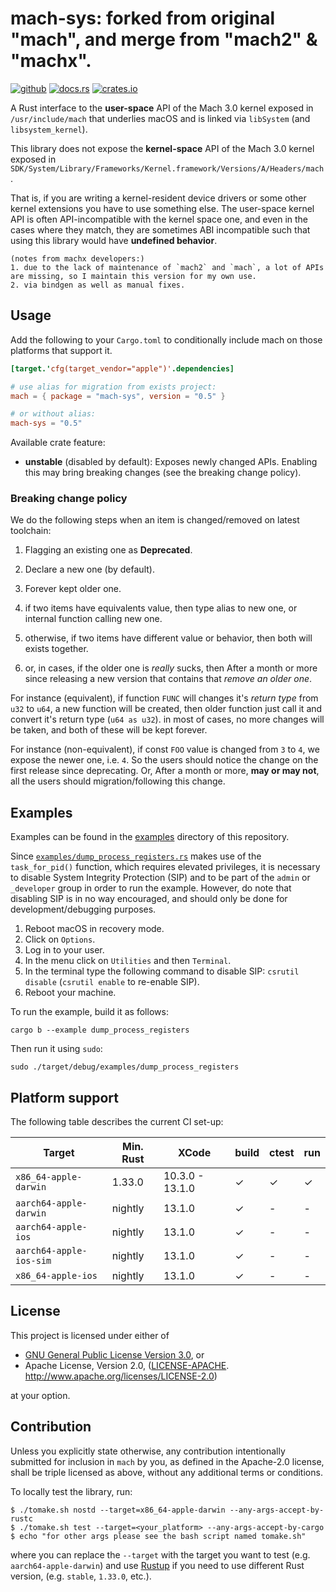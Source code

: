 # mach-sys: forked from original "mach", and merge from "mach2" & "machx".

[![github](https://img.shields.io/badge/GitHub-mach-sys?logo=github)](https://github.com/delta4chat/mach)
[![docs.rs](https://img.shields.io/docsrs/mach-sys/latest)](https://docs.rs/mach-sys)
[![crates.io](https://img.shields.io/crates/v/mach-sys.svg)](https://crates.io/crates/mach-sys)

A Rust interface to the **user-space** API of the Mach 3.0 kernel exposed in
`/usr/include/mach` that underlies macOS and is linked via `libSystem` (and
`libsystem_kernel`).

This library does not expose the **kernel-space** API of the Mach 3.0 kernel
exposed in
`SDK/System/Library/Frameworks/Kernel.framework/Versions/A/Headers/mach`. 

That is, if you are writing a kernel-resident device drivers or some other
kernel extensions you have to use something else. The user-space kernel API is
often API-incompatible with the kernel space one, and even in the cases where
they match, they are sometimes ABI incompatible such that using this library
would have **undefined behavior**.

```
(notes from machx developers:)
1. due to the lack of maintenance of `mach2` and `mach`, a lot of APIs are missing, so I maintain this version for my own use.
2. via bindgen as well as manual fixes.
```

## Usage

Add the following to your `Cargo.toml` to conditionally include mach on those
platforms that support it.

```toml
[target.'cfg(target_vendor="apple")'.dependencies]

# use alias for migration from exists project:
mach = { package = "mach-sys", version = "0.5" }

# or without alias:
mach-sys = "0.5"
```

Available crate feature:

* **unstable** (disabled by default): Exposes newly changed APIs. Enabling this may
  bring breaking changes (see the breaking change policy).

### Breaking change policy

We do the following steps when an item is changed/removed on latest toolchain:

1. Flagging an existing one as **Deprecated**.
2. Declare a new one (by default).
3. Forever kept older one.

4. if two items have equivalents value, then type alias to new one, or internal function calling new one.
5. otherwise, if two items have different value or behavior, then both will exists together.
6. or, in cases, if the older one is _really_ sucks, then After a month or more since releasing a new version that contains that _remove an older one_.

For instance (equivalent), if function `FUNC` will changes it's _return type_ from `u32` to `u64`, a new function will be created, then older function just call it and convert it's return type (`u64 as u32`). in most of cases, no more changes will be taken, and both of these will be kept forever.

For instance (non-equivalent), if const `FOO` value is changed from `3` to `4`,
we expose the newer one, i.e. `4`.
So the users should notice the change on the first release since deprecating.
Or, After a month or more, **may or may not**, all the users should migration/following this change.

## Examples

Examples can be found in the [examples](./examples) directory of this repository.

Since [`examples/dump_process_registers.rs`](./examples/dump_process_registers.rs) makes use of the `task_for_pid()` function, which requires elevated privileges, it is necessary to disable System Integrity Protection (SIP) and to be part of the `admin` or `_developer` group in order to run the example. However, do note that disabling SIP is in no way encouraged, and should only be done for development/debugging purposes.

1. Reboot macOS in recovery mode.
2. Click on `Options`.
3. Log in to your user.
4. In the menu click on `Utilities` and then `Terminal`.
5. In the terminal type the following command to disable SIP: `csrutil disable` (`csrutil enable` to re-enable SIP).
6. Reboot your machine.

To run the example, build it as follows:

```
cargo b --example dump_process_registers
```

Then run it using `sudo`:

```
sudo ./target/debug/examples/dump_process_registers
```

## Platform support

The following table describes the current CI set-up:

| Target                  | Min. Rust | XCode           | build | ctest | run |
|-------------------------|-----------|-----------------|-------|-------|-----|
| `x86_64-apple-darwin`   | 1.33.0    | 10.3.0 - 13.1.0 | ✓     | ✓     | ✓   |
| `aarch64-apple-darwin`  | nightly   | 13.1.0          | ✓     | -     | -   |
| `aarch64-apple-ios`     | nightly   | 13.1.0          | ✓     | -     | -   |
| `aarch64-apple-ios-sim` | nightly   | 13.1.0          | ✓     | -     | -   |
| `x86_64-apple-ios`      | nightly   | 13.1.0          | ✓     | -     | -   |

## License

This project is licensed under either of

* [GNU General Public License Version 3.0](https://www.gnu.org/licenses/gpl-3.0.html), or
* Apache License, Version 2.0, ([LICENSE-APACHE](LICENSE-APACHE).
  http://www.apache.org/licenses/LICENSE-2.0)

at your option.

## Contribution

Unless you explicitly state otherwise, any contribution intentionally submitted
for inclusion in `mach` by you, as defined in the Apache-2.0 license, shall be
triple licensed as above, without any additional terms or conditions.

To locally test the library, run:

```
$ ./tomake.sh nostd --target=x86_64-apple-darwin --any-args-accept-by-rustc
$ ./tomake.sh test --target=<your_platform> --any-args-accept-by-cargo
$ echo "for other args please see the bash script named tomake.sh"
```

where you can replace the `--target` with the target you
want to test (e.g. `aarch64-apple-darwin`) and use [Rustup](https://rustup.rs/) if you need to use different Rust version, (e.g. `stable`, `1.33.0`, etc.).

[crates.io]: https://crates.io/crates/mach-sys
[Latest Version]: https://img.shields.io/crates/v/mach-sys.svg
[docs]: https://docs.rs/mach-sys/badge.svg
[docs.rs]: https://docs.rs/mach-sys

